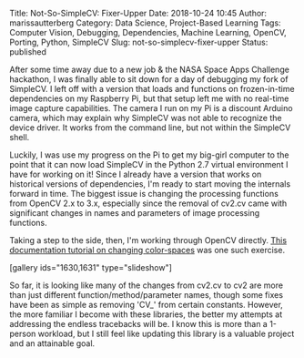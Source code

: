 Title: Not-So-SimpleCV: Fixer-Upper
Date: 2018-10-24 10:45
Author: marissautterberg
Category: Data Science, Project-Based Learning
Tags: Computer Vision, Debugging, Dependencies, Machine Learning, OpenCV, Porting, Python, SimpleCV
Slug: not-so-simplecv-fixer-upper
Status: published

After some time away due to a new job & the NASA Space Apps Challenge
hackathon, I was finally able to sit down for a day of debugging my fork
of SimpleCV. I left off with a version that loads and functions on
frozen-in-time dependencies on my Raspberry Pi, but that setup left me
with no real-time image capture capabilities. The camera I run on my Pi
is a discount Arduino camera, which may explain why SimpleCV was not
able to recognize the device driver. It works from the command line, but
not within the SimpleCV shell.

Luckily, I was use my progress on the Pi to get my big-girl computer to
the point that it can now load SimpleCV in the Python 2.7 virtual
environment I have for working on it! Since I already have a version
that works on historical versions of dependencies, I'm ready to start
moving the internals forward in time. The biggest issue is changing the
processing functions from OpenCV 2.x to 3.x, especially since the
removal of cv2.cv came with significant changes in names and parameters
of image processing functions.

Taking a step to the side, then, I'm working through OpenCV directly.
[This documentation tutorial on changing
color-spaces](https://opencv-python-tutroals.readthedocs.io/en/latest/py_tutorials/py_imgproc/py_colorspaces/py_colorspaces.html#converting-colorspaces) was
one such exercise.

\[gallery ids="1630,1631" type="slideshow"\]

So far, it is looking like many of the changes from cv2.cv to cv2 are
more than just different function/method/parameter names, though some
fixes have been as simple as removing 'CV\_' from certain constants.
However, the more familiar I become with these libraries, the better my
attempts at addressing the endless tracebacks will be. I know this is
more than a 1-person workload, but I still feel like updating this
library is a valuable project and an attainable goal.
